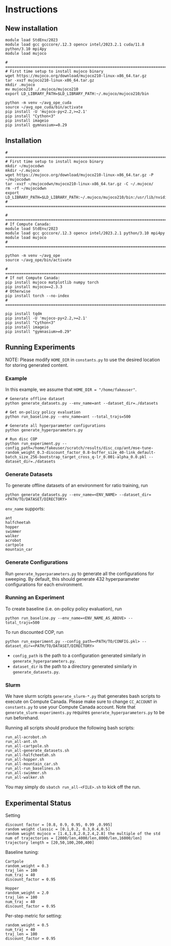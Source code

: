 # Instructions

## New installation
```
module load StdEnv/2023
module load gcc gcccore/.12.3 opencv intel/2023.2.1 cuda/11.8 python/3.10 mpi4py
module load mujoco

# ========================================================================
# First time setup to install mujoco binary
wget https://mujoco.org/download/mujoco210-linux-x86_64.tar.gz
tar -xvzf mujoco210-linux-x86_64.tar.gz
mkdir .mujoco
mv mujoco210 ./.mujoco/mujoco210
export LD_LIBRARY_PATH=$LD_LIBRARY_PATH:~/.mujoco/mujoco210/bin

python -m venv ~/avg_ope_cuda
source ~/avg_ope_cuda/bin/activate
pip install -U 'mujoco-py<2.2,>=2.1'
pip install "Cython<3"
pip install imageio
pip install gymnasium>=0.29
```

## Installation
```
# ========================================================================
# First time setup to install mujoco binary
mkdir ~/mujocodwn
mkdir ~/.mujoco
wget https://mujoco.org/download/mujoco210-linux-x86_64.tar.gz -P ~/mujocodwn
tar -xvzf ~/mujocodwn/mujoco210-linux-x86_64.tar.gz -C ~/.mujoco/
rm -rf ~/mujocodwn
export LD_LIBRARY_PATH=$LD_LIBRARY_PATH:~/.mujoco/mujoco210/bin:/usr/lib/nvidia
# ========================================================================

# ========================================================================
# If Compute Canada:
module load StdEnv/2023
module load gcc gcccore/.12.3 opencv intel/2023.2.1 python/3.10 mpi4py
module load mujoco
# ========================================================================

python -m venv ~/avg_ope
source ~/avg_ope/bin/activate

# ========================================================================
# If not Compute Canada:
pip install mujoco matplotlib numpy torch
pip install mujoco==2.3.3
# Otherwise
pip install torch --no-index
# ========================================================================

pip install tqdm
pip install -U 'mujoco-py<2.2,>=2.1'
pip install "Cython<3"
pip install imageio
pip install "gymnasium>=0.29"
```

## Running Experiments
NOTE: Please modify `HOME_DIR` in `constants.py` to use the desired location for storing generated content.

### Example
In this example, we assume that `HOME_DIR = "/home/fakeuser"`.
```
# Generate offline dataset
python generate_datasets.py --env_name=ant --dataset_dir=./datasets

# Get on-policy policy evaluation
python run_baseline.py --env_name=ant --total_trajs=500

# Generate all hyperparameter configurations
python generate_hyperparameters.py

# Run disc COP
python run_experiment.py --config_path=/home/fakeuser/scratch/results/disc_cop/ant/mse-tune-random_weight_0.3-discount_factor_0.8-buffer_size_40-link_default-batch_size_256-bootstrap_target_cross_q-lr_0.001-alpha_0.0.pkl --dataset_dir=./datasets
```

### Generate Datasets
To generate offline datasets of an environment for ratio training, run
```
python generate_datasets.py --env_name=<ENV_NAME> --dataset_dir=<PATH/TO/DATASET/DIRECTORY>
```

`env_name` supports:
```
ant
halfcheetah
hopper
swimmer
walker
acrobot
cartpole
mountain_car
```

### Generate Configurations
Run `generate_hyperparameters.py` to generate all the configurations for sweeping.
By default, this should generate 432 hyperparameter configurations for each environment.

### Running an Experiment
To create baseline (i.e. on-policy policy evaluation), run
```
python run_baseline.py --env_name=<ENV_NAME_AS_ABOVE> --total_trajs=500
```

To run discounted COP, run
```
python run_experiment.py --config_path=<PATH/TO/CONFIG.pkl> --dataset_dir=<PATH/TO/DATASET/DIRECTORY>
```

- `config_path` is the path to a configuration generated similarly in `generate_hyperparameters.py`.
- `dataset_dir` is the path to a directory generated similarly in `generate_datasets.py`.

### Slurm
We have slurm scripts `generate_slurm-*.py` that generates bash scripts to execute on Compute Canada.
Please make sure to change `CC_ACCOUNT` in `constants.py` to use your Compute Canada account.
Note that `generate_slurm-experiments.py` requires `generate_hyperparameters.py` to be run beforehand.

Running all scripts should produce the following bash scripts:
```
run_all-acrobot.sh
run_all-ant.sh
run_all-cartpole.sh
run_all-generate_datasets.sh
run_all-halfcheetah.sh
run_all-hopper.sh
run_all-mountain_car.sh
run_all-run_baselines.sh
run_all-swimmer.sh
run_all-walker.sh
```

You may simply do `sbatch run_all-<FILE>.sh` to kick off the run.


## Experimental Status
Setting
```
discount factor = [0.8, 0.9, 0.95, 0.99 ,0.995]
random weight classic = [0.1,0.2, 0.3,0.4,0.5]
random weight mujoco = [1.4,1.8,2.0,2.4,2.8] the multiple of the std
num of trajectories = [2000/len,4000/len,8000/len,16000/len]
trajectory length = [20,50,100,200,400]
```

Baseline tuning:
```
Cartpole
random_weight = 0.3
traj_len = 100
num_traj = 40
discount_factor = 0.95

Hopper
random_weight = 2.0
traj_len = 100
num_traj = 40
discount_factor = 0.95
```

Per-step metric for setting:
```
random_weight = 0.5
num_traj = 40
traj_len = 100
discount_factor = 0.95
```
